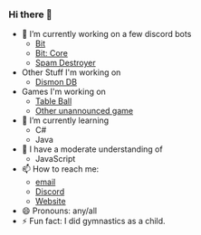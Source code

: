 ### Hi there 👋

- 🔭 I’m currently working on a few discord bots
  - [Bit](https://bit.lockyzdev.net)
  - [Bit: Core](https://github.com/Lockyz-Dev/bit-core)
  - [Spam Destroyer](https://sdrevived.lockyzdev.net)
- Other Stuff I'm working on
  - [Dismon DB](https://www.npmjs.com/package/dismondb)
- Games I'm working on
  - [Table Ball](https://store.steampowered.com/app/2094090/Table_Ball/)
  - [Other unannounced game](https://lockyzdev.net/01010011-01110000-01100001-01100011-01100101/)
- 🌱 I’m currently learning
  - C#
  - Java
- 🌱 I have a moderate understanding of
  - JavaScript
- 📫 How to reach me:
  - [email](mailto:dev@lockyzdev.net)
  - [Discord](https://discord.gg/NgpN3YYbMM)
  - [Website](https://lockyzdev.net/)
- 😄 Pronouns: any/all
- ⚡ Fun fact: I did gymnastics as a child.
